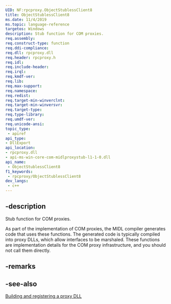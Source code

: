 ```yaml
---
UID: NF:rpcproxy.ObjectStublessClient8
title: ObjectStublessClient8
ms.date: 11/4/2019
ms.topic: language-reference
targetos: Windows
description: Stub function for COM proxies.
req.assembly: 
req.construct-type: function
req.ddi-compliance: 
req.dll: rpcproxy.dll
req.header: rpcproxy.h
req.idl: 
req.include-header: 
req.irql: 
req.kmdf-ver: 
req.lib: 
req.max-support: 
req.namespace: 
req.redist: 
req.target-min-winverclnt: 
req.target-min-winversvr: 
req.target-type: 
req.type-library: 
req.umdf-ver: 
req.unicode-ansi: 
topic_type:
 - apiref
api_type:
- DllExport
api_location:
- rpcproxy.dll
- api-ms-win-core-com-midlproxystub-l1-1-0.dll
api_name:
 - ObjectStublessClient8
f1_keywords:
 - rpcproxy/ObjectStublessClient8
dev_langs:
 - c++
---
```


## -description

Stub function for COM proxies.

As part of the implementation of COM proxies, the MIDL compiler generates code that uses these functions. The generated code is typically compiled into proxy DLLs, which allow interfaces to be marshaled. These functions are implementation details for the COM proxy infrastructure, and you should not call them directly.

## -remarks

## -see-also

[Building and registering a proxy DLL](/windows/win32/com/building-and-registering-a-proxy-dll)
